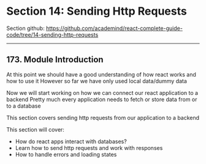 # Section 14: Sending Http Requests
Section github: https://github.com/academind/react-complete-guide-code/tree/14-sending-http-requests
___
## 173. Module Introduction
At this point we should have a good understanding of how react works and how to use it
However so far we have only used local data/dummy data

Now we will start working on how we can connect our react application to a backend
Pretty much every application needs to fetch or store data from or to a database

This section covers sending http requests from our application to a backend

This section will cover:
- How do react apps interact with databases?
- Learn how to send http requests and work with responses
- How to handle errors and loading states